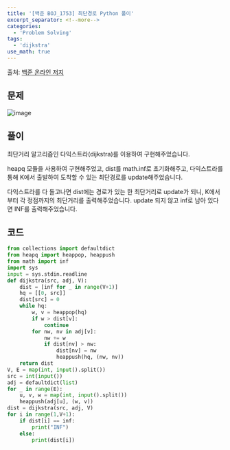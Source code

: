 ```yaml
---
title: '[백준 BOJ_1753] 최단경로 Python 풀이'
excerpt_separator: <!--more-->
categories:
  - 'Problem Solving'
tags:
  - 'dijkstra'
use_math: true
---
```


출처: [백준 온라인 저지](https://www.acmicpc.net/problem/1753)

## 문제

![image](https://user-images.githubusercontent.com/59808674/175773954-12037f19-61ab-43a6-8014-7282f3969a88.png)

## 풀이

최단거리 알고리즘인 다익스트라(dijkstra)를 이용하여 구현해주었습니다.

heapq 모듈을 사용하여 구현해주었고, dist를 math.inf로 초기화해주고, 다익스트라를 통해 K에서 출발하여 도착할 수 있는 최단경로를 update해주었습니다.

다익스트라를 다 돌고나면 dist에는 경로가 있는 한 최단거리로 update가 되니, K에서부터 각 정점까지의 최단거리를 출력해주었습니다. update 되지 않고 inf로 남아 있다면 INF를 출력해주었습니다.

## 코드

```python
from collections import defaultdict
from heapq import heappop, heappush
from math import inf
import sys
input = sys.stdin.readline
def dijkstra(src, adj, V):
    dist = [inf for _ in range(V+1)]
    hq = [[0, src]]
    dist[src] = 0
    while hq:
        w, v = heappop(hq)
        if w > dist[v]:
            continue
        for nw, nv in adj[v]:
            nw += w
            if dist[nv] > nw:
                dist[nv] = nw
                heappush(hq, (nw, nv))
    return dist
V, E = map(int, input().split())
src = int(input())
adj = defaultdict(list)
for _ in range(E):
    u, v, w = map(int, input().split())
    heappush(adj[u], (w, v))
dist = dijkstra(src, adj, V)
for i in range(1,V+1):
    if dist[i] == inf:
        print("INF")
    else:
        print(dist[i])
```
